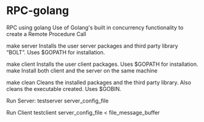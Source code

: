 # RPC-golang
RPC using golang
Use of Golang's  built in concurrency functionality to create a Remote Procedure Call  

make server
Installs the user server packages and third party library “BOLT”. Uses $GOPATH for
installation.

make client
Installs the user client packages. Uses $GOPATH for installation.
make
Install both client and the server on the same machine

make clean
Cleans the installed packages and the third party library. Also cleans the executable created. Uses
$GOBIN.

Run Server:
testserver server_config_file

Run Client
testclient server_config_file < file_message_buffer
